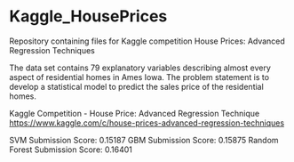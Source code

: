 # Kaggle_HousePrices
Repository containing files for Kaggle competition House Prices: Advanced Regression Techniques

The data set contains 79 explanatory variables describing almost every aspect of residential homes in Ames Iowa. 
The problem statement is to develop a statistical model to predict the sales price of the residential homes. 

Kaggle Competition - House Price: Advanced Regression Technique
https://www.kaggle.com/c/house-prices-advanced-regression-techniques


SVM Submission Score: 0.15187
GBM Submission Score: 0.15875
Random Forest Submission Score: 0.16401
